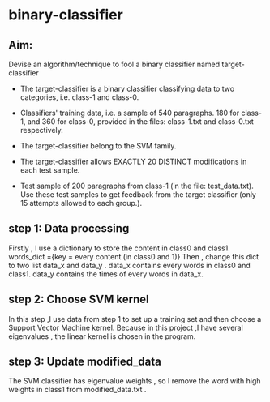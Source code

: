 # binary-classifier


## Aim:
Devise an algorithm/technique to fool a binary classifier named target-classifier
+ The target-classifier is a binary classifier classifying data to two categories,  i.e. class-1 and class-0.

+ Classifiers' training data,  i.e. a sample of 540 paragraphs. 180 for class-1, and 360 for class-0, provided in the files: class-1.txt and class-0.txt respectively.

+ The target-classifier belong to the SVM family.

+ The target-classifier allows EXACTLY 20 DISTINCT modifications in each test sample.

+ Test sample of 200 paragraphs from class-1 (in the file: test_data.txt). Use these test samples to get feedback from the target classifier (only 15 attempts allowed to each group.).


## step 1: Data processing
Firstly , I use a dictionary to store the content in class0 and class1. words_dict ={key = every content (in class0 and 1)}
Then , change this dict to two list data_x and data_y . data_x contains every words in class0 and class1. data_y contains the times of every words in data_x.

## step 2: Choose SVM kernel
In this step ,I use data from step 1 to set up a training set and then choose a Support Vector Machine kernel.
Because in this project ,I have several eigenvalues , the linear kernel is chosen in the program.

## step 3: Update modified_data
The SVM classifier has eigenvalue weights , so I remove the word with high weights in class1 from modified_data.txt .

